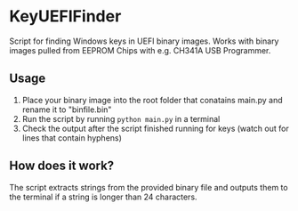 # KeyUEFIFinder
Script for finding Windows keys in UEFI binary images. Works with binary images pulled from EEPROM Chips with e.g. CH341A USB Programmer.

## Usage
1. Place your binary image into the root folder that conatains main.py and rename it to "binfile.bin"
2. Run the script by running  ```python main.py``` in a terminal
3. Check the output after the script finished running for keys (watch out for lines that contain hyphens)

## How does it work?
The script extracts strings from the provided binary file and outputs them to the terminal if a string is longer than 24 characters.
